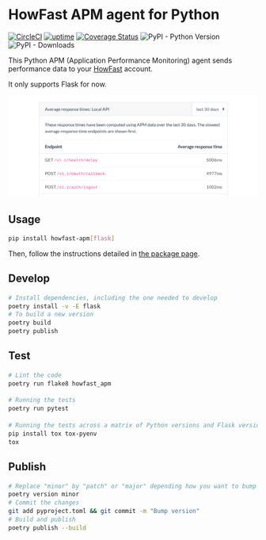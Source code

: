 # HowFast APM agent for Python

[![CircleCI](https://circleci.com/gh/HowFast/apm-python.svg?style=svg)](https://circleci.com/gh/HowFast/apm-python)
[![uptime](https://badge.howfast.tech/uptime.png?t=https%3A%2F%2Fwww.howfast.tech%2F)](https://www.howfast.tech/#/monitors/https:%2F%2Fwww.howfast.tech%2F?pk_campaign=badge)
[![Coverage Status](https://coveralls.io/repos/github/HowFast/apm-python/badge.svg?branch=master)](https://coveralls.io/github/HowFast/apm-python?branch=master)
![PyPI - Python Version](https://img.shields.io/pypi/pyversions/howfast-apm)
![PyPI - Downloads](https://img.shields.io/pypi/dw/howfast-apm)

This Python APM (Application Performance Monitoring) agent sends performance data to your
[HowFast](https://www.howfast.tech/) account.

It only supports Flask for now.

![Screenshot of HowFast APM](./screenshot.png)

## Usage

```bash
pip install howfast-apm[flask]
```

Then, follow the instructions detailed in [the package page](https://pypi.org/project/howfast-apm/).

## Develop

```bash
# Install dependencies, including the one needed to develop
poetry install -v -E flask
# To build a new version
poetry build
poetry publish
```

## Test

```bash
# Lint the code
poetry run flake8 howfast_apm

# Running the tests
poetry run pytest

# Running the tests across a matrix of Python versions and Flask versions
pip install tox tox-pyenv
tox
```

## Publish

```bash
# Replace "minor" by "patch" or "major" depending how you want to bump the version
poetry version minor
# Commit the changes
git add pyproject.toml && git commit -m "Bump version"
# Build and publish
poetry publish --build
```
